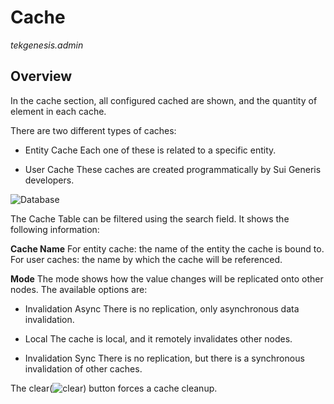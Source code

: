 # Cache

_tekgenesis.admin_

## Overview

In the cache section, all configured cached are shown, and the quantity of element in each cache.

There are two different types of caches:

- Entity Cache 
Each one of these is related to a specific entity.

- User Cache
These caches are created programmatically by Sui Generis developers.

![Database](/img/cache.png)

The Cache Table can be filtered using the search field. 
It shows the following information:

**Cache Name**
For entity cache: the name of the entity the cache is bound to.
For user caches: the name by which the cache will be referenced.

**Mode** 
The mode shows how the value changes will be replicated onto other nodes. The available options are: 

- Invalidation Async
There is no replication, only asynchronous data invalidation.

- Local
The cache is local, and it remotely invalidates other nodes.

- Invalidation Sync
There is no replication, but there is a synchronous invalidation of other caches.



The clear(![clear](/img/delete.png)) button forces a cache cleanup.
